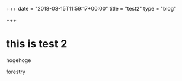 +++
date = "2018-03-15T11:59:17+00:00"
title = "test2"
type = "blog"

+++
# this is test 2

hogehoge

forestry